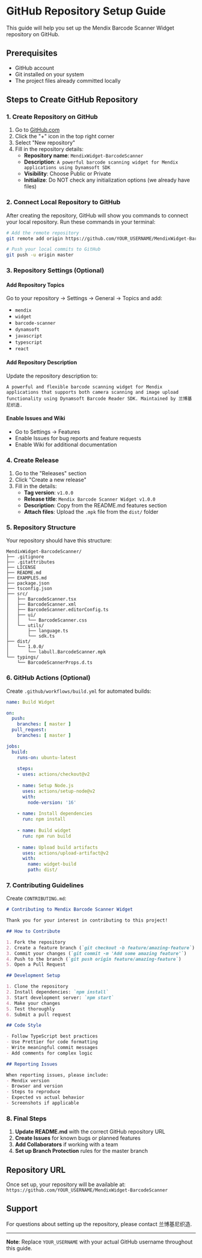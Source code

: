 # GitHub Repository Setup Guide

This guide will help you set up the Mendix Barcode Scanner Widget repository on GitHub.

## Prerequisites

- GitHub account
- Git installed on your system
- The project files already committed locally

## Steps to Create GitHub Repository

### 1. Create Repository on GitHub

1. Go to [GitHub.com](https://github.com)
2. Click the "+" icon in the top right corner
3. Select "New repository"
4. Fill in the repository details:
   - **Repository name**: `MendixWidget-BarcodeScanner`
   - **Description**: `A powerful barcode scanning widget for Mendix applications using Dynamsoft SDK`
   - **Visibility**: Choose Public or Private
   - **Initialize**: Do NOT check any initialization options (we already have files)

### 2. Connect Local Repository to GitHub

After creating the repository, GitHub will show you commands to connect your local repository. Run these commands in your terminal:

```bash
# Add the remote repository
git remote add origin https://github.com/YOUR_USERNAME/MendixWidget-BarcodeScanner.git

# Push your local commits to GitHub
git push -u origin master
```

### 3. Repository Settings (Optional)

#### Add Repository Topics
Go to your repository → Settings → General → Topics and add:
- `mendix`
- `widget`
- `barcode-scanner`
- `dynamsoft`
- `javascript`
- `typescript`
- `react`

#### Add Repository Description
Update the repository description to:
```
A powerful and flexible barcode scanning widget for Mendix applications that supports both camera scanning and image upload functionality using Dynamsoft Barcode Reader SDK. Maintained by 兰博基尼织造.
```

#### Enable Issues and Wiki
- Go to Settings → Features
- Enable Issues for bug reports and feature requests
- Enable Wiki for additional documentation

### 4. Create Release

1. Go to the "Releases" section
2. Click "Create a new release"
3. Fill in the details:
   - **Tag version**: `v1.0.0`
   - **Release title**: `Mendix Barcode Scanner Widget v1.0.0`
   - **Description**: Copy from the README.md features section
   - **Attach files**: Upload the `.mpk` file from the `dist/` folder

### 5. Repository Structure

Your repository should have this structure:
```
MendixWidget-BarcodeScanner/
├── .gitignore
├── .gitattributes
├── LICENSE
├── README.md
├── EXAMPLES.md
├── package.json
├── tsconfig.json
├── src/
│   ├── BarcodeScanner.tsx
│   ├── BarcodeScanner.xml
│   ├── BarcodeScanner.editorConfig.ts
│   ├── ui/
│   │   └── BarcodeScanner.css
│   └── utils/
│       ├── language.ts
│       └── sdk.ts
├── dist/
│   └── 1.0.0/
│       └── labull.BarcodeScanner.mpk
└── typings/
    └── BarcodeScannerProps.d.ts
```

### 6. GitHub Actions (Optional)

Create `.github/workflows/build.yml` for automated builds:

```yaml
name: Build Widget

on:
  push:
    branches: [ master ]
  pull_request:
    branches: [ master ]

jobs:
  build:
    runs-on: ubuntu-latest
    
    steps:
    - uses: actions/checkout@v2
    
    - name: Setup Node.js
      uses: actions/setup-node@v2
      with:
        node-version: '16'
        
    - name: Install dependencies
      run: npm install
      
    - name: Build widget
      run: npm run build
      
    - name: Upload build artifacts
      uses: actions/upload-artifact@v2
      with:
        name: widget-build
        path: dist/
```

### 7. Contributing Guidelines

Create `CONTRIBUTING.md`:

```markdown
# Contributing to Mendix Barcode Scanner Widget

Thank you for your interest in contributing to this project!

## How to Contribute

1. Fork the repository
2. Create a feature branch (`git checkout -b feature/amazing-feature`)
3. Commit your changes (`git commit -m 'Add some amazing feature'`)
4. Push to the branch (`git push origin feature/amazing-feature`)
5. Open a Pull Request

## Development Setup

1. Clone the repository
2. Install dependencies: `npm install`
3. Start development server: `npm start`
4. Make your changes
5. Test thoroughly
6. Submit a pull request

## Code Style

- Follow TypeScript best practices
- Use Prettier for code formatting
- Write meaningful commit messages
- Add comments for complex logic

## Reporting Issues

When reporting issues, please include:
- Mendix version
- Browser and version
- Steps to reproduce
- Expected vs actual behavior
- Screenshots if applicable
```

### 8. Final Steps

1. **Update README.md** with the correct GitHub repository URL
2. **Create Issues** for known bugs or planned features
3. **Add Collaborators** if working with a team
4. **Set up Branch Protection** rules for the master branch

## Repository URL

Once set up, your repository will be available at:
`https://github.com/YOUR_USERNAME/MendixWidget-BarcodeScanner`

## Support

For questions about setting up the repository, please contact 兰博基尼织造.

---

**Note**: Replace `YOUR_USERNAME` with your actual GitHub username throughout this guide.
